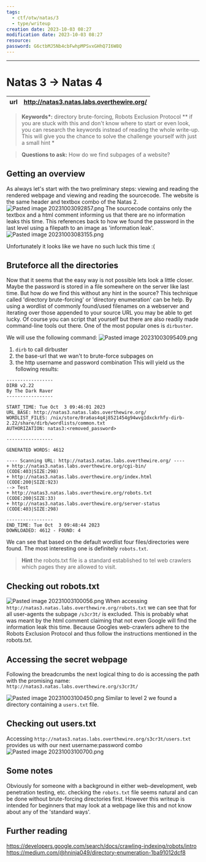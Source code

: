 ```yaml
---
tags:
  - ctf/otw/natas/3
  - type/writeup
creation date: 2023-10-03 08:27
modification date: 2023-10-03 08:27
resource: 
password: G6ctbMJ5Nb4cbFwhpMPSvxGHhQ7I6W8Q
---
```

---
# Natas 3 -> Natas 4

| url |http://natas3.natas.labs.overthewire.org/|
| ---| --|

> **Keywords\*:** directory brute-forcing, Robots Exclusion Protocol
> *\*  if you are stuck with this and don't know where to start or even look, you can research the keywords instead of reading the whole write-up. This will give you the chance to solve the challenge yourself with just a small hint *


> **Questions to ask:**
> How do we find subpages of a website?

## Getting an overview
As always let's start with the two preliminary steps: viewing and reading the rendered webpage and viewing and reading the sourcecode.
The website is the same header and textbox combo of the Natas 2.
![Pasted image 20231003092857.png](Pasted%20image%2020231003092857.png)
The sourcecode contains only the textbox and a html comment informing us that there are no information leaks this time. This references back to how we found the password in the last level using a filepath to an image as 'information leak'.
![Pasted image 20231003083155.png](Pasted%20image%2020231003083155.png)

Unfortunately it looks like we have no such luck this time :(

## Bruteforce all the directories
Now that it seems that the easy way is not possible lets look a little closer. Maybe the password is stored in a file somewhere on the server like last time. But how do we find this without any hint in the source? 
This technique called 'directory brute-forcing' or 'directory enumeration' can be help. By using a wordlist of commonly found/used filenames on a webserver and iterating over those appended to your source URL you may be able to get lucky. Of course you can script that yourself but there are also readily made command-line tools out there. One of the most popular ones is `dirbuster`.

We will use the following command:
![Pasted image 20231003095409.png](Pasted%20image%2020231003095409.png)
1. `dirb` to call dirbuster
2. the base-url that we wan't to brute-force subpages on
3. the http username and password combination
This will yield us the following results:

```
-----------------
DIRB v2.22    
By The Dark Raver
-----------------

START_TIME: Tue Oct  3 09:46:01 2023
URL_BASE: http://natas3.natas.labs.overthewire.org/
WORDLIST_FILES: /nix/store/0ra6as4q4j8521454g94wvg1dxckrhfy-dirb-2.22/share/dirb/wordlists/common.txt
AUTHORIZATION: natas3:<removed_password>

-----------------

GENERATED WORDS: 4612                                                          

---- Scanning URL: http://natas3.natas.labs.overthewire.org/ ----
+ http://natas3.natas.labs.overthewire.org/cgi-bin/ (CODE:403|SIZE:298)                            
+ http://natas3.natas.labs.overthewire.org/index.html (CODE:200|SIZE:923)                          
--> Test                                                                                            + http://natas3.natas.labs.overthewire.org/robots.txt (CODE:200|SIZE:33)                           
+ http://natas3.natas.labs.overthewire.org/server-status (CODE:403|SIZE:298)                       
                                                                                                   
-----------------
END_TIME: Tue Oct  3 09:48:44 2023
DOWNLOADED: 4612 - FOUND: 4

```

We can see that based on the default wordlist four files/directories were found. The most interesting one is definitely `robots.txt`.

> **Hint** the robots.txt file is a standard established to tel web crawlers which pages they are allowed to visit. 

## Checking out robots.txt
![Pasted image 20231003100056.png](Pasted%20image%2020231003100056.png)
When accessing `http://natas3.natas.labs.overthewire.org/robots.txt` we can see that for all user-agents the subpage `/s3cr3t/` is excluded. This is probably what was meant by the html comment claiming that not even Google will find the information leak this time. Because Googles web-crawlers adhere to the Robots Exclusion Protocol and thus follow the instructions mentioned in the robots.txt.

## Accessing the secret webpage
Following the breadcrumbs the next logical thing to do is accessing the path with the promising name: `http://natas3.natas.labs.overthewire.org/s3cr3t/`

![Pasted image 20231003100450.png](Pasted%20image%2020231003100450.png)
Similar to level 2 we found a directory containing a `users.txt` file.

## Checking out users.txt
Accessing `http://natas3.natas.labs.overthewire.org/s3cr3t/users.txt` provides us with our next username:password combo
![Pasted image 20231003100700.png](Pasted%20image%2020231003100700.png)


## Some notes

Obviously for someone with a background in either web-development, web penetration testing, etc. checking the `robots.txt` file seems natural and can be done without brute-forcing directories first. However this writeup is intended for beginners that may look at a webpage like this and not know about any of the 'standard ways'.

## Further reading
https://developers.google.com/search/docs/crawling-indexing/robots/intro
https://medium.com/@hninja049/directory-enumeration-1ba91012dcf8